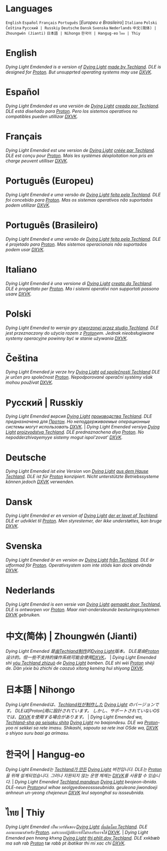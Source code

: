 ##
# Languages
  `English` 
  `Español`
  `Français`
  `Português` [_Europeu e Brasileiro_]
  `Italiano`
  `Polski`
  `Čeština`
  `Русский | Russkiy`
  `Deutsche`
  `Dansk`
  `Svenska`
  `Nederlands`
  `中文(简体) | Zhoungwén (Jianti)`
  `日本語 | Nihongo`
  `한국어 | Hangug-eo`
  `ไทย | Thiy`
#

# English
*Dying Light Emdended is a version of [Dying Light](https://dyinglightgame.com/dyinglight/) [made by Techland](https://techland.net/).*
_DLE is designed for [Proton](https://github.com/ValveSoftware/Proton/). But unsupprted operating systems may use [DXVK](https://www.github.com/doitsujin/dxvk)._
##

# Español
*Dying Light Emdended es una versión de [Dying Light](https://www.dyinglightgame.com/dyinglight/) [creada por Techland](https://www.techland.net/).*
_DLE está diseñado para [Proton](https://www.github.com/ValveSoftware/Proton/). Pero los sistemos operativos no compatibles pueden utillizar [DXVK](https://www.github.com/doitsujin/dxvk)._
##

# Français
*Dying Light Emended est une version de [Dying Light](https://www.dyinglightgame.com/dyinglight/) [créée par Techland](https://www.techland.net/).*
_DLE est conçu pour [Proton](https://www.github.com/ValveSoftware/Proton/). Mais les systèmes déxploitation non pris en charge peuvent utilliser [DXVK](https://www.github.com/doitsujin/dxvk)._
##

# Português (Europeu)
*Dying Light Emended e uma versão de [Dying Light](https://www.dyinglightgame.com/dyinglight/) [feita pela Techland](https://www.techland.net/).*
_DLE foi concebido para [Proton](https://www.github.com/ValveSoftware/Proton/). Mas os sistemas operativos não suportados podem utillizar [DXVK](https://www.github.com/doitsujin/dxvk)._
##

# Português (Brasileiro)
*Dying Light Emended e uma versão de [Dying Light](https://www.dyinglightgame.com/dyinglight/) [feita pela Techland](https://www.techland.net/).*
_DLE é projetado para [Proton](https://www.github.com/ValveSoftware/Proton/). Mas sistemos operacionais não suportados podem usar [DXVK](https://www.github.com/doitsujin/dxvk/)._
##

# Italiano
*Dying Light Emended è una versione di [Dying Light](https://www.dyinglightgame.com/dyinglight/) [creata da Techland](https://www.techland.net/).*
_DLE è progettato per [Proton](https://www.github.com/ValveSoftware/Proton/). Ma i sistemi operativi non supportati possono usare [DXVK](https://github.com/doitsujin/dxvk/)._
##

# Polski
*Dying Light Emended to wersja gry [stworzonej przez studio Techland](https://www.techland.net/).* _DLE jest przeznaczony do użycia razem z [Proton](https://www.github.com/ValveSoftware/proton/)em.
Jednak nieobsługiwane systemy operacyjne powinny być w stanie używania [DXVK](https://www.github.com/doitsujin/dxvk/)._
##

# Čeština
*Dying Light Emended je verze hry [Dying Light](https://www.dyinglightgame.com/dyinglight/) [od společnosti Techland](https://www.techland.net/)*
_DLE je určen pro společnost [Proton](https://www.github.com/ValveSoftware/Proton/). Nepodporované operační systémy však mohou používat [DXVK](https://www.github.com/doitsujin/dxvk/)._
##

# Русский | Russkiy
*Dying Light Emended версия [Dying Light](https://www.dyinglightgame.com/dyinglight/) [производства Techland](https://www.techland.net/).*
_DLE предназначена для [Протон](https://www.github.com/ValveSoftware/Proton/). Но неподдерживаемые операционные системы могут использовать [DXVK](https://www.github.com/doitsujin/dxvk)._ | *Dying Light Emended versiya [Dying Light](https://www.dyinglightgame.com/dyinglight/) [proizvodstva Techland](https://www.techland.net/).*
_DLE prednaznachena dlya [Proton](https://www.github.com/ValveSoftware/Proton/). No nepodderzhivayemyye sistemy mogut ispol'zovat' [DXVK](https://www.github.com/doitsujin/dxvk)._
##

# Deutsche
*Dying Light Emended ist eine Version von [Dying Light](https://www.dyinglightgame.com/dyinglight/) [aus dem Hause Techland](https://www.techland.net/).*
_DLE ist für [Proton](https://www.github.com/ValveSoftware/Proton/) konzipiert. Nicht unterstützte Betriebssysteme können jedoch [DXVK](https://www.github.com/doitsujin/dxvk) verwenden._
##

# Dansk
*Dying Light Emended er en version af [Dying Light](https://www.dyinglightgame.com/dyinglight/) [der er lavet af Techland](https://www.techland.net/).*
_DLE er udviklet til [Proton](https://www.github.com/ValveSoftware/Proton/). Men styrestemer, der ikke understøttes, kan bruge [DXVK](https://www.github.com/doitsujin/dxvk)._
##

# Svenska
*Dying Light Emended är en version av [Dying Light](https://www.dyinglightgame.com/dyinglight/) [från Techland](https://www.techland.net/).*
_DLE är utformad för [Proton](https://www.github.com/ValveSoftware/Proton/). Operativsystem som inte stöds kan dock använda [DXVK](https://www.github.com/doitsujin/dxvk)._
##

# Nederlands
*Dying Light Emended is een versie van [Dying Light](https://www.dyinglightgame.com/dyinglight/) [gemaakt door Techland.](https://www.techland.net/)*
_DLE is ontworpen vor [Proton](https://www.github.com/ValveSoftware/Proton/). Maar niet-ondersteunde besturingssystemen [DXVK](https://www.github.com/doitsujin/dxvk) gebruiken._
##

# 中文(简体) | Zhoungwén (Jianti)
*Dying Light Emended 是[由Techland制作](https://www.techland.net/)的[Dying Light](https://www.dyinglightgame.com/dyinglight/)版本。*
_DLE是由[Proton](https://www.github.com/ValveSoftware/Proton/)设计的。但一些不支持的操作系统可能会使用[DXVK](https://www.github.com/doitsujin/dxvk/)。_ | *Dying Light Emended shì [yóu Techland zhìzuò](https://www.techland.net) de [Dying Light](https://www.dyinglightgame.com/dyinglight/) banben.* _DLE shì wèi [Proton](https://www.github.com/ValveSoftware/Proton/) shèjì de. Dàn yixie bù zhichí de caozuò xìtong kenéng huì shìyong [DXVK](https://www.github.com/doitsujin/dxvk/)._
##

# 日本語 | Nihongo
*Dying Light Emendedは、[Techland社が制作した](https://www.techland.net/) [Dying Light](https://www.dyinglightgame.com/dyinglight/) のバージョンです。*
_DLEは[Proton]用に設計されています。 しかし、サポートされていないOSでは、[DXVK](https://www.github.com/doitsujin/dxvk/)を使用する場合があります。_ | *Dying Light Emended wa, [Techland-sha ga seisaku shita](https://www.techland.net/) [Dying Light](https://www.dyinglightgame.com/dyinglight/) no baajondesu.* _DLE wa [Proton](https://www.github.com/ValveSoftware/Proton/)-yoo ni sekkei sa rete imasu. Shikashi, sapouto sa rete inai OSde wa, [DXVK](https://www.github.com/doitsujin/dxvk/) o shiyoo suru baai ga arimasu._ 
##

# 한국어 | Hangug-eo
*Dying Light Emended는 [Techland가 만든](https://www.techland.net/) [Dying Light](https://www.dyinglightgame.com/dyinglight/) 버전입니다.*
_DLE는 [Proton](https://www.github.com/ValveSoftware/Proton/)을 위해 설계되었습니다. 그러나 지원되지 않는 운영 체제는 [DXVK](https://www.github.com/doitsujin/dxvk/)를 사용할 수 있습니다._ | *Dying Light Emended [Techland mandeun](https://www.techland.net/) [Dying Light](https://www.dyinglightgame.com/dyinglight/) beojeon-ibnida.* _DLE-neun [Proton](https://www.github.com/ValveSoftware/Proton/)eul wihae seolgyedoeeossseubnida. geuleona jiwondoeji anhneun un-yeong chejeneun [DXVK](https://www.github.com/doitsujin/dxvk/) leul sayonghal su issseubnida._
##

# ไทย | Thiy
*Dying Light Emended เป็นเวอร์ชันของ [Dying Light](https://www.dyinglightgame.com/dyinglight/) [ที่ผลิตโดย Techland](https://www.techland.net/).*
_DLE ออกแบบมาสำหรับ [Proton](https://www.github.com/ValveSoftware/Proton/). แต่ระบบปฏิบัติการที่ไม่รองรับอาจใช้ [DXVK](https://www.github.com/doitsujin/dxvk/)._ | *Dying Light Emended pen hnang khxng [Dying Light](https://www.dyinglightgame.com/dyinglight/) [thi phlit doy Techland](https://www.techland.net/).* _DLE xxkbæb ma sah rab [Proton](https://www.github.com/ValveSoftware/Proton/) tæ rabb pt ibatikar thi mi xac chi [DXVK](https://www.Github.com/doitsujin/dxvk/)._
